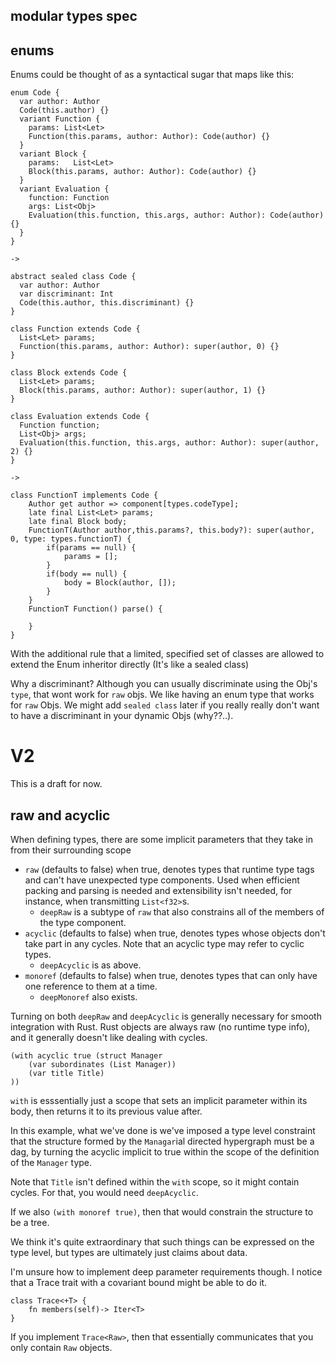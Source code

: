 ## modular types spec


## enums

Enums could be thought of as a syntactical sugar that maps like this:

```
enum Code {
  var author: Author
  Code(this.author) {}
  variant Function {
    params: List<Let>
    Function(this.params, author: Author): Code(author) {}
  }
  variant Block {
    params:   List<Let>
    Block(this.params, author: Author): Code(author) {}
  }
  variant Evaluation {
    function: Function
    args: List<Obj>
    Evaluation(this.function, this.args, author: Author): Code(author) {}
  }
}

->

abstract sealed class Code {
  var author: Author
  var discriminant: Int
  Code(this.author, this.discriminant) {}
}

class Function extends Code {
  List<Let> params;
  Function(this.params, author: Author): super(author, 0) {}
}

class Block extends Code {
  List<Let> params;
  Block(this.params, author: Author): super(author, 1) {}
}

class Evaluation extends Code {
  Function function;
  List<Obj> args;
  Evaluation(this.function, this.args, author: Author): super(author, 2) {}
}

->

class FunctionT implements Code {
    Author get author => component[types.codeType];
    late final List<Let> params;
    late final Block body;
    FunctionT(Author author,this.params?, this.body?): super(author, 0, type: types.functionT) {
        if(params == null) {
            params = [];
        }
        if(body == null) {
            body = Block(author, []);
        }
    }
    FunctionT Function() parse() {
        
    }
}
```

With the additional rule that a limited, specified set of classes are allowed to extend the Enum inheritor directly (It's like a sealed class)

Why a discriminant? Although you can usually discriminate using the Obj's `type`, that wont work for `raw` objs. We like having an enum type that works for `raw` Objs. We might add `sealed class` later if you really really don't want to have a discriminant in your dynamic Objs (why??..).



# V2

This is a draft for now.

## raw and acyclic

When defining types, there are some implicit parameters that they take in from their surrounding scope

- `raw` (defaults to false) when true, denotes types that runtime type tags and can't have unexpected type components. Used when efficient packing and parsing is needed and extensibility isn't needed, for instance, when transmitting `List<f32>`s.
    - `deepRaw` is a subtype of `raw` that also constrains all of the members of the type component.
- `acyclic` (defaults to false) when true, denotes types whose objects don't take part in any cycles. Note that an acyclic type may refer to cyclic types.
    - `deepAcyclic` is as above.
- `monoref` (defaults to false) when true, denotes types that can only have one reference to them at a time.
    - `deepMonoref` also exists.

Turning on both `deepRaw` and `deepAcyclic` is generally necessary for smooth integration with Rust. Rust objects are always raw (no runtime type info), and it generally doesn't like dealing with cycles.

```
(with acyclic true (struct Manager
    (var subordinates (List Manager))
    (var title Title)
))

```
`with` is esssentially just a scope that sets an implicit parameter within its body, then returns it to its previous value after.

In this example, what we've done is we've imposed a type level constraint that the structure formed by the `Managar`ial directed hypergraph must be a dag, by turning the acyclic implicit to true within the scope of the definition of the `Manager` type.

Note that `Title` isn't defined within the `with` scope, so it might contain cycles. For that, you would need `deepAcyclic`.

If we also `(with monoref true)`, then that would constrain the structure to be a tree.

We think it's quite extraordinary that such things can be expressed on the type level, but types are ultimately just claims about data.

I'm unsure how to implement deep parameter requirements though. I notice that a Trace trait with a covariant bound might be able to do it.
```
class Trace<+T> {
    fn members(self)-> Iter<T>
}
```
If you implement `Trace<Raw>`, then that essentially communicates that you only contain `Raw` objects.